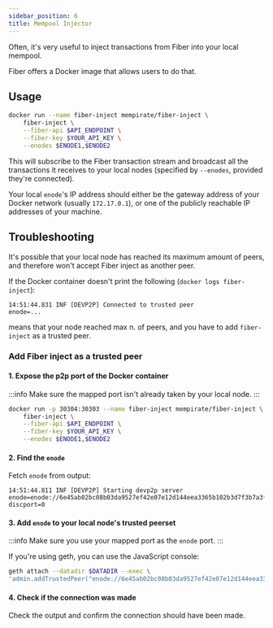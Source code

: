 ```yaml
---
sidebar_position: 6
title: Mempool Injector
---
```

Often, it's very useful to inject transactions from Fiber into your local mempool. 

Fiber offers a Docker image that allows users to do that.

## Usage
```bash
docker run --name fiber-inject mempirate/fiber-inject \
    fiber-inject \
    --fiber-api $API_ENDPOINT \
    --fiber-key $YOUR_API_KEY \
    --enodes $ENODE1,$ENODE2
```
This will subscribe to the Fiber transaction stream and broadcast all the transactions it receives
to your local nodes (specified by `--enodes`, provided they're connected).

Your local `enode`'s IP address should either be the gateway address of your Docker network (usually `172.17.0.1`), or one of the publicly reachable
IP addresses of your machine.

## Troubleshooting
It's possible that your local node has reached its maximum amount of peers, and therefore won't accept Fiber inject as another peer.  

If the Docker container doesn't print the following (`docker logs fiber-inject`):

```
14:51:44.831 INF [DEVP2P] Connected to trusted peer           enode=...
```
means that your node reached max n. of peers, and you have to add `fiber-inject` as a trusted peer. 


### Add Fiber inject as a trusted peer
#### 1. Expose the p2p port of the Docker container
:::info
Make sure the mapped port isn't already taken by your local node.
:::

```bash
docker run -p 30304:30303 --name fiber-inject mempirate/fiber-inject \
    fiber-inject \
    --fiber-api $API_ENDPOINT \
    --fiber-key $YOUR_API_KEY \
    --enodes $ENODE1,$ENODE2
```

#### 2. Find the `enode`
Fetch `enode` from output:
```
14:51:44.811 INF [DEVP2P] Starting devp2p server               enode=enode://6e45ab02bc08b03da9527ef42e07e12d144eea3365b102b3d7f3b7a3f4ae0aed24a039d346af3a7e0e3c84257458af076e55e8860e262f551dab9d4e472f0fe3@127.0.0.1:30303?discport=0
```

#### 3. Add `enode` to your local node's trusted peerset
:::info
Make sure you use your mapped port as the `enode` port.
:::

If you're using geth, you can use the JavaScript console:
```bash
geth attach --datadir $DATADIR --exec \
'admin.addTrustedPeer("enode://6e45ab02bc08b03da9527ef42e07e12d144eea3365b102b3d7f3b7a3f4ae0aed24a039d346af3a7e0e3c84257458af076e55e8860e262f551dab9d4e472f0fe3@127.0.0.1:30304")'
```
#### 4. Check if the connection was made
Check the output and confirm the connection should have been made.